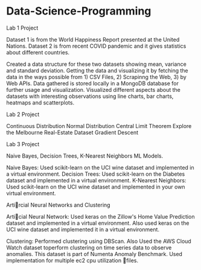 # Data-Science-Programming
Lab 1 Project

Dataset 1 is from the World Happiness Report presented at the United Nations. 
Dataset 2 is from recent COVID pandemic and it gives statistics about different countries.

Created a data structure for these two datasets showing mean, variance and standard deviation. 
Getting the data and visualizing it by fetching the data in the ways possible from 1) CSV Files, 2) Scrapinng the Web, 3) by Web APIs.
Data gathered is stored locally in a MongoDB database for further usage and visualization.
Visualized different aspects about the datasets with interesting observations using line charts, bar charts, heatmaps and scatterplots.

Lab 2 Project

Continuous Distribution
Normal Distribution
Central Limit Theorem
Explore the Melbourne Real-Estate Dataset
Gradient Descent

Lab 3 Project

Naive Bayes, Decision Trees, K-Nearest Neighbors ML Models. 

Naive Bayes: Used scikit-learn on the UCI wine dataset and implemented in a virtual environment.
Decision Trees: Used scikit-learn on the Diabetes dataset and implemented in a virtual environment.
K-Nearest Neighbors: Used scikit-learn on the UCI wine dataset and implemented in your own virtual environment.

Artircial Neural Networks and Clustering

Articial Neural Network: 
Used keras on the Zillow's Home Value Prediction dataset and implemented in a virtual environment. 
Also used keras on the UCI wine dataset and implemented it in a virtual environment.

Clustering: 
Performed clustering using DBScan.
Also Used the AWS Cloud Watch dataset toperform clustering on time series data to observe anomalies. This dataset is part of Numenta Anomaly Benchmark.
Used implementation for multiple ec2 cpu utilization files.
